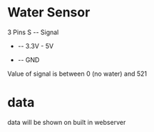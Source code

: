 # Water Sensor
3 Pins
 S -- Signal
 + -- 3.3V - 5V
 - -- GND

Value of signal is between 0 (no water) and 521

# data
data will be shown on built in webserver
